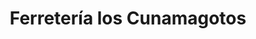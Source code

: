 ---
title: "Ferretería los Cunamagotos"
url: /barcelona/ferreteria-los-cunamagotos/
shop: hardware
---